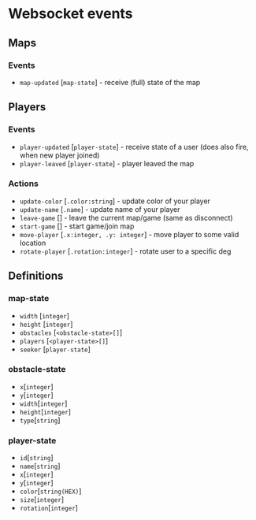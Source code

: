# Websocket events

## Maps

### Events

* `map-updated` [`map-state`] - receive (full) state of the map


## Players

### Events

* `player-updated` [`player-state`] - receive state of a user (does also fire, when new player joined)
* `player-leaved` [`player-state`] - player leaved the map

### Actions

* `update-color` [`.color:string`] - update color of your player
* `update-name` [`.name`] - update name of your player
* `leave-game` [] - leave the current map/game (same as disconnect)
* `start-game` [] - start game/join map
* `move-player` [`.x:integer, .y: integer`] - move player to some valid location
* `rotate-player` [`.rotation:integer`] - rotate user to a specific deg





## Definitions

### map-state

* `width` [`integer`]
* `height` [`integer`]
* `obstacles` [`<obstacle-state>[]`]
* `players` [`<player-state>[]`]
* `seeker` [`player-state`]

### obstacle-state

* `x`[`integer`]
* `y`[`integer`]
* `width`[`integer`]
* `height`[`integer`]
* `type`[`string`]

### player-state

* `id`[`string`]
* `name`[`string`]
* `x`[`integer`]
* `y`[`integer`]
* `color`[`string(HEX)`]
* `size`[`integer`]
* `rotation`[`integer`]